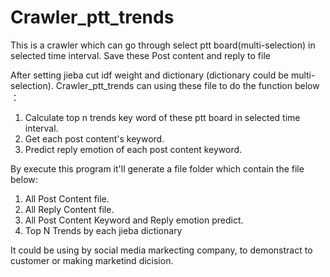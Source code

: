 # Crawler_ptt_trends

This is a crawler which can go through select ptt board(multi-selection) in selected time interval.
Save these Post content and reply to file

After setting jieba cut idf weight and dictionary (dictionary could be multi-selection).
Crawler_ptt_trends can using these file to do the function below ：
  1. Calculate top n trends key word of these ptt board in selected time interval.
  2. Get each post content's keyword.
  3. Predict reply emotion of each post content keyword.

By execute this program it'll generate a file folder which contain the file below:
  1. All Post Content file.
  2. All Reply Content file.
  3. All Post Content Keyword and Reply emotion predict.
  4. Top N Trends by each jieba dictionary

It could be using by social media markecting company, to demonstract to customer or making marketind dicision.
